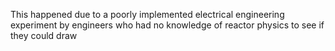 This happened due to a poorly implemented electrical engineering experiment by engineers who had no knowledge of reactor physics to see if they could draw